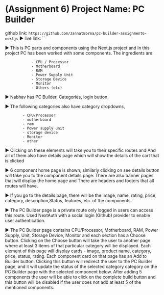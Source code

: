# (Assignment 6) Project Name: PC Builder

 github link: `https://github.com/JannatBorna/pc-builder-assignment6-nextjs`
▶︎ live link: ``

▶︎ This is PC parts and components using the Next.js project and In this project PC has been worked with some components. The ingredients are:

                - CPU / Processor
                - Motherboard
                - RAM
                - Power Supply Unit
                - Storage Device
                - Monitor
                - Others (etc)

▶︎ Nabhav has PC Builder, Categories, login button.

▶︎ The following categories also have category dropdowns,

            - CPU/Processor
            - motherboard
            - ram
            - Power supply unit
            - storage device
            - Monitor
            - other
▶︎ Clicking on these elements will take you to their specific routes and And all of them also have details page which will show the details of the cart that is clicked

▶︎ 6 component home page is shown, similarly clicking on see details button will take you to the component details page. There are also banner pages that will display the home page and There are headers and footers that all routes will have.

▶︎ If you go to the details page, there will be the image, name, rating, price, category, description,Status, features, etc. of the components.

▶︎ The PC Builder page is a private route only logged in users can access this route. Used NextAuth with a social login (Github) provider to enable user authentication.

▶︎ The PC Builder page contains CPU/Processor, Motherboard, RAM, Power Supply, Unit, Storage Device, Monitor and each section has a Choose button. Clicking on the Choose button will take the user to another page where at least 3 items of that particular category will be displayed. Each element of this page will display cards - image, product name, category, price, status, rating. Each component card on that page has an Add to Builder button. Clicking this button will redirect the user to the PC Builder page, and it will update the status of the selected category category on the PC Builder page with the selected component below. After adding 5 components the user will be able to click on the complete build button and this button will be disabled if the user does not add at least 5 of the mentioned components.
